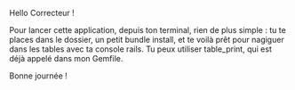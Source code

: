 Hello Correcteur ! 

Pour lancer cette application, depuis ton terminal, rien de plus simple : 
tu te places dans le dossier, un petit bundle install, et te voilà prêt pour nagiguer dans les tables avec ta console rails.
Tu peux utiliser table_print, qui est déjà appelé dans mon Gemfile.

Bonne journée !